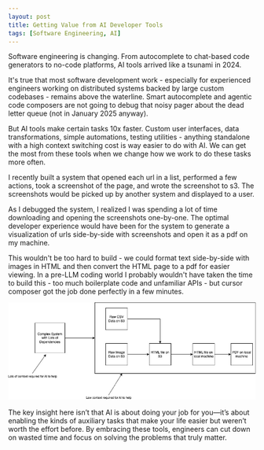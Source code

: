 ```yaml
---
layout: post
title: Getting Value from AI Developer Tools
tags: [Software Engineering, AI]
---
```

<script> 
  (function(i,s,o,g,r,a,m){i['GoogleAnalyticsObject']=r;i[r]=i[r]||function(){
  (i[r].q=i[r].q||[]).push(arguments)},i[r].l=1*new Date();a=s.createElement(o),
  m=s.getElementsByTagName(o)[0];a.async=1;a.src=g;m.parentNode.insertBefore(a,m)
  })(window,document,'script','https://www.google-analytics.com/analytics.js','ga');

  ga('create', 'UA-82391879-1', 'auto');
  ga('send', 'pageview');

</script>


Software engineering is changing. From autocomplete to chat-based code generators to no-code platforms, AI tools arrived like a tsunami in 2024. 

It's true that most software development work - especially for experienced engineers working on distributed systems backed by large custom codebases - remains above the waterline. Smart autocomplete and agentic code composers are not going to debug that noisy pager about the dead letter queue (not in January 2025 anyway). 

But AI tools make certain tasks 10x faster. Custom user interfaces, data transformations, simple automations, testing utilities - anything standalone with a high context switching cost is way easier to do with AI. We can get the most from these tools when we change how we work to do these tasks more often.

I recently built a system that opened each url in a list, performed a few actions, took a screenshot of the page, and wrote the screenshot to s3. The screenshots would be picked up by another system and displayed to a user.

As I debugged the system, I realized I was spending a lot of time downloading and opening the screenshots one-by-one. The optimal developer experience would have been for the system to generate a visualization of urls side-by-side with screenshots and open it as a pdf on my machine.

This wouldn't be too hard to build - we could format text side-by-side with images in HTML and then convert the HTML page to a pdf for easier viewing. In a pre-LLM coding world I probably wouldn't have taken the time to build this - too much boilerplate code and unfamiliar APIs - but cursor composer got the job done perfectly in a few minutes.

![AI Coding](/img/AICoding.jpg)



The key insight here isn’t that AI is about doing your job for you—it’s about enabling the kinds of auxiliary tasks that make your life easier but weren’t worth the effort before. By embracing these tools, engineers can cut down on wasted time and focus on solving the problems that truly matter.












